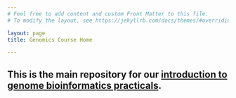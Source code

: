 ```yaml
---
# Feel free to add content and custom Front Matter to this file.
# To modify the layout, see https://jekyllrb.com/docs/themes/#overriding-theme-defaults

layout: page
title: Genomics Course Home

---
```


## This is the main repository for our [introduction to genome bioinformatics practicals](/2021/practicals/).

